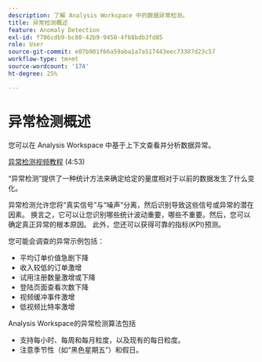 ```yaml
---
description: 了解 Analysis Workspace 中的数据异常检测。
title: 异常检测概述
feature: Anomaly Detection
exl-id: f706cdb9-bc80-42b9-9450-4f68bdb3fd85
role: User
source-git-commit: e07b901f66a59aba1a7a517443eec73387d23c57
workflow-type: tm+mt
source-wordcount: '174'
ht-degree: 25%

---
```


# 异常检测概述

您可以在 Analysis Workspace 中基于上下文查看并分析数据异常。

[异常检测视频教程](https://experienceleague.adobe.com/docs/analytics-learn/tutorials/data-science/anomaly-detection-in-analysis-workspace.html?lang=zh-Hans) (4:53)

“异常检测”提供了一种统计方法来确定给定的量度相对于以前的数据发生了什么变化。

异常检测允许您将“真实信号”与“噪声”分离，然后识别导致这些信号或异常的潜在因素。 换言之，它可以让您识别哪些统计波动重要，哪些不重要。然后，您可以确定真正异常的根本原因。 此外，您还可以获得可靠的指标(KPI)预测。

您可能会调查的异常示例包括：

* 平均订单价值急剧下降
* 收入较低的订单激增
* 试用注册数量激增或下降
* 登陆页面查看次数下降
* 视频缓冲事件激增
* 低视频比特率激增

Analysis Workspace的异常检测算法包括

* 支持每小时、每周和每月粒度，以及现有的每日粒度。
* 注意季节性（如“黑色星期五”）和假日。
